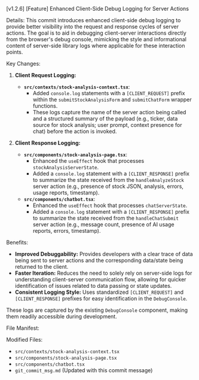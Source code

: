 
[v1.2.6] [Feature] Enhanced Client-Side Debug Logging for Server Actions

Details:
This commit introduces enhanced client-side debug logging to provide better visibility into the request and response cycles of server actions. The goal is to aid in debugging client-server interactions directly from the browser's debug console, mimicking the style and informational content of server-side library logs where applicable for these interaction points.

Key Changes:

1.  **Client Request Logging:**
    *   **`src/contexts/stock-analysis-context.tsx`**:
        *   Added `console.log` statements with a `[CLIENT_REQUEST]` prefix within the `submitStockAnalysisForm` and `submitChatForm` wrapper functions.
        *   These logs capture the name of the server action being called and a structured summary of the payload (e.g., ticker, data source for stock analysis; user prompt, context presence for chat) before the action is invoked.

2.  **Client Response Logging:**
    *   **`src/components/stock-analysis-page.tsx`**:
        *   Enhanced the `useEffect` hook that processes `stockAnalysisServerState`.
        *   Added a `console.log` statement with a `[CLIENT_RESPONSE]` prefix to summarize the state received from the `handleAnalyzeStock` server action (e.g., presence of stock JSON, analysis, errors, usage reports, timestamp).
    *   **`src/components/chatbot.tsx`**:
        *   Enhanced the `useEffect` hook that processes `chatServerState`.
        *   Added a `console.log` statement with a `[CLIENT_RESPONSE]` prefix to summarize the state received from the `handleChatSubmit` server action (e.g., message count, presence of AI usage reports, errors, timestamp).

Benefits:
*   **Improved Debuggability:** Provides developers with a clear trace of data being sent to server actions and the corresponding data/state being returned to the client.
*   **Faster Iteration:** Reduces the need to solely rely on server-side logs for understanding client-server communication flow, allowing for quicker identification of issues related to data passing or state updates.
*   **Consistent Logging Style:** Uses standardized `[CLIENT_REQUEST]` and `[CLIENT_RESPONSE]` prefixes for easy identification in the `DebugConsole`.

These logs are captured by the existing `DebugConsole` component, making them readily accessible during development.

File Manifest:

Modified Files:
*   `src/contexts/stock-analysis-context.tsx`
*   `src/components/stock-analysis-page.tsx`
*   `src/components/chatbot.tsx`
*   `git_commit_msg.md` (Updated with this commit message)
